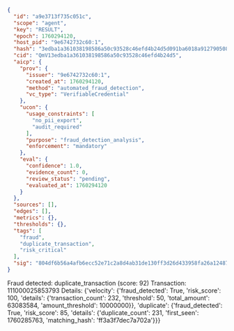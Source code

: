 ```json
{
  "id": "a9e3713f735c051c",
  "scope": "agent",
  "key": "RESULT",
  "epoch": 1760294120,
  "host_pid": "9e6742732c60:1",
  "hash": "3edba1a361038198586a50c93528c46efd4b24d5d091ba6018a9127905086177",
  "cid": "QmV13edba1a361038198586a50c93528c46efd4b24d5",
  "aicp": {
    "prov": {
      "issuer": "9e6742732c60:1",
      "created_at": 1760294120,
      "method": "automated_fraud_detection",
      "vc_type": "VerifiableCredential"
    },
    "ucon": {
      "usage_constraints": [
        "no_pii_export",
        "audit_required"
      ],
      "purpose": "fraud_detection_analysis",
      "enforcement": "mandatory"
    },
    "eval": {
      "confidence": 1.0,
      "evidence_count": 0,
      "review_status": "pending",
      "evaluated_at": 1760294120
    }
  },
  "sources": [],
  "edges": [],
  "metrics": {},
  "thresholds": {},
  "tags": [
    "fraud",
    "duplicate_transaction",
    "risk_critical"
  ],
  "sig": "804df6b56a4afb6ecc52e71c2a8d4ab31de130ff3d26d433958fa26a124874ff"
}
```

Fraud detected: duplicate_transaction (score: 92)
Transaction: 111000025853793
Details: {'velocity': {'fraud_detected': True, 'risk_score': 100, 'details': {'transaction_count': 232, 'threshold': 50, 'total_amount': 63083584, 'amount_threshold': 10000000}}, 'duplicate': {'fraud_detected': True, 'risk_score': 85, 'details': {'duplicate_count': 231, 'first_seen': 1760285763, 'matching_hash': 'ff3a3f7dec7a702a'}}}
